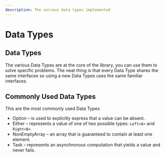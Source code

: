 ```yaml
---
description: The various data types implemented
---
```


# Data Types

## Data Types

The various Data Types are at the core of the library, you can use them to solve specific problems. The neat thing is that every Data Type shares the same interfaces so using a new Data Types uses the same familiar interfaces.

## Commonly Used Data Types

This are the most commonly used Data Types

* Option – is used to explicitly express that a value can be absent.
* Either – represents a value of one of two possible types: `Left<A>` and `Right<B>`.
* NonEmptyArray – an array that is guaranteed to contain at least one element.
* Task – represents an asynchronous computation that yields a value and never fails.

